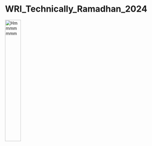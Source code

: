 # WRI_Technically_Ramadhan_2024

<p align="left">
   <!-- <img src="https://media.giphy.com/media/v1.Y2lkPTc5MGI3NjExdDU0aDF6azA3dnRxc3I1ZDRsemJkeWFxaGlkaXl5N2t3a3l2MHplNyZlcD12MV9pbnRlcm5hbF9naWZfYnlfaWQmY3Q9Zw/3o6wNIV9FP28JIleyk/giphy.gif" width="25%" alt="Spongebob Belajar"> -->
   <img src="https://media.giphy.com/media/lKXEBR8m1jWso/giphy.gif?cid=790b7611a8x8td5eajuttuuibyhbsou32ect9yanejkeoglt&ep=v1_gifs_search&rid=giphy.gif&ct=g" 
   width="32%" alt="Hmmmmmmm">
</p>